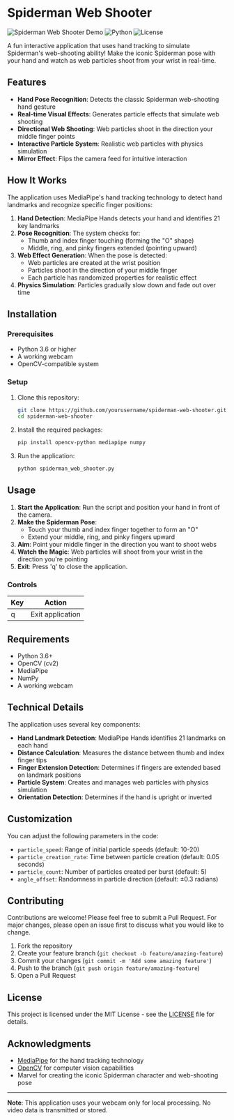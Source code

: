 

# Spiderman Web Shooter

![Spiderman Web Shooter Demo](https://img.shields.io/badge/Status-Active-brightgreen) ![Python](https://img.shields.io/badge/Python-3.6%2B-blue) ![License](https://img.shields.io/badge/License-MIT-green)

A fun interactive application that uses hand tracking to simulate Spiderman's web-shooting ability! Make the iconic Spiderman pose with your hand and watch as web particles shoot from your wrist in real-time.

## Features

- **Hand Pose Recognition**: Detects the classic Spiderman web-shooting hand gesture
- **Real-time Visual Effects**: Generates particle effects that simulate web shooting
- **Directional Web Shooting**: Web particles shoot in the direction your middle finger points
- **Interactive Particle System**: Realistic web particles with physics simulation
- **Mirror Effect**: Flips the camera feed for intuitive interaction

## How It Works

The application uses MediaPipe's hand tracking technology to detect hand landmarks and recognize specific finger positions:

1. **Hand Detection**: MediaPipe Hands detects your hand and identifies 21 key landmarks
2. **Pose Recognition**: The system checks for:
   - Thumb and index finger touching (forming the "O" shape)
   - Middle, ring, and pinky fingers extended (pointing upward)
3. **Web Effect Generation**: When the pose is detected:
   - Web particles are created at the wrist position
   - Particles shoot in the direction of your middle finger
   - Each particle has randomized properties for realistic effect
4. **Physics Simulation**: Particles gradually slow down and fade out over time

## Installation

### Prerequisites

- Python 3.6 or higher
- A working webcam
- OpenCV-compatible system

### Setup

1. Clone this repository:
   ```bash
   git clone https://github.com/yourusername/spiderman-web-shooter.git
   cd spiderman-web-shooter
   ```

2. Install the required packages:
   ```bash
   pip install opencv-python mediapipe numpy
   ```

3. Run the application:
   ```bash
   python spiderman_web_shooter.py
   ```

## Usage

1. **Start the Application**: Run the script and position your hand in front of the camera.
2. **Make the Spiderman Pose**:
   - Touch your thumb and index finger together to form an "O"
   - Extend your middle, ring, and pinky fingers upward
3. **Aim**: Point your middle finger in the direction you want to shoot webs
4. **Watch the Magic**: Web particles will shoot from your wrist in the direction you're pointing
5. **Exit**: Press 'q' to close the application.

### Controls

| Key | Action |
|-----|--------|
| q   | Exit application |

## Requirements

- Python 3.6+
- OpenCV (cv2)
- MediaPipe
- NumPy
- A working webcam

## Technical Details

The application uses several key components:

- **Hand Landmark Detection**: MediaPipe Hands identifies 21 landmarks on each hand
- **Distance Calculation**: Measures the distance between thumb and index finger tips
- **Finger Extension Detection**: Determines if fingers are extended based on landmark positions
- **Particle System**: Creates and manages web particles with physics simulation
- **Orientation Detection**: Determines if the hand is upright or inverted

## Customization

You can adjust the following parameters in the code:

- `particle_speed`: Range of initial particle speeds (default: 10-20)
- `particle_creation_rate`: Time between particle creation (default: 0.05 seconds)
- `particle_count`: Number of particles created per burst (default: 5)
- `angle_offset`: Randomness in particle direction (default: ±0.3 radians)

## Contributing

Contributions are welcome! Please feel free to submit a Pull Request. For major changes, please open an issue first to discuss what you would like to change.

1. Fork the repository
2. Create your feature branch (`git checkout -b feature/amazing-feature`)
3. Commit your changes (`git commit -m 'Add some amazing feature'`)
4. Push to the branch (`git push origin feature/amazing-feature`)
5. Open a Pull Request

## License

This project is licensed under the MIT License - see the [LICENSE](LICENSE) file for details.

## Acknowledgments

- [MediaPipe](https://google.github.io/mediapipe/) for the hand tracking technology
- [OpenCV](https://opencv.org/) for computer vision capabilities
- Marvel for creating the iconic Spiderman character and web-shooting pose

---

**Note**: This application uses your webcam only for local processing. No video data is transmitted or stored.
